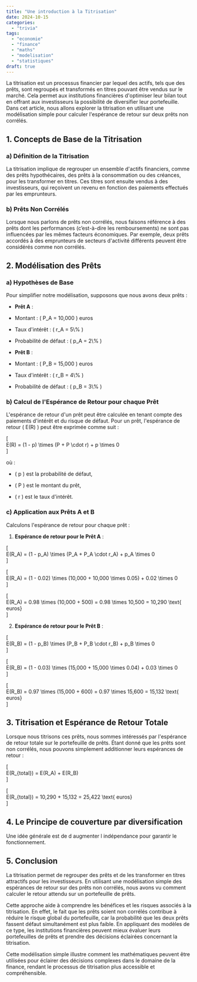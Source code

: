 ```yaml
---
title: "Une introduction à la Titrisation"
date: 2024-10-15
categories: 
  - "trivia"
tags: 
  - "economie"
  - "finance"
  - "maths"
  - "modelisation"
  - "statistiques"
draft: true
---
```


La titrisation est un processus financier par lequel des actifs, tels que des prêts, sont regroupés et transformés en titres pouvant être vendus sur le marché. Cela permet aux institutions financières d'optimiser leur bilan tout en offrant aux investisseurs la possibilité de diversifier leur portefeuille. Dans cet article, nous allons explorer la titrisation en utilisant une modélisation simple pour calculer l'espérance de retour sur deux prêts non corrélés.

## 1\. Concepts de Base de la Titrisation

### a) Définition de la Titrisation

La titrisation implique de regrouper un ensemble d'actifs financiers, comme des prêts hypothécaires, des prêts à la consommation ou des créances, pour les transformer en titres. Ces titres sont ensuite vendus à des investisseurs, qui reçoivent un revenu en fonction des paiements effectués par les emprunteurs.

### b) Prêts Non Corrélés

Lorsque nous parlons de prêts non corrélés, nous faisons référence à des prêts dont les performances (c’est-à-dire les remboursements) ne sont pas influencées par les mêmes facteurs économiques. Par exemple, deux prêts accordés à des emprunteurs de secteurs d'activité différents peuvent être considérés comme non corrélés.

## 2\. Modélisation des Prêts

### a) Hypothèses de Base

Pour simplifier notre modélisation, supposons que nous avons deux prêts :

- **Prêt A** :

- Montant : ( P\_A = 10,000 ) euros

- Taux d'intérêt : ( r\_A = 5\\% )

- Probabilité de défaut : ( p\_A = 2\\% )

- **Prêt B** :

- Montant : ( P\_B = 15,000 ) euros

- Taux d'intérêt : ( r\_B = 4\\% )

- Probabilité de défaut : ( p\_B = 3\\% )

### b) Calcul de l'Espérance de Retour pour chaque Prêt

L'espérance de retour d'un prêt peut être calculée en tenant compte des paiements d'intérêt et du risque de défaut. Pour un prêt, l'espérance de retour ( E(R) ) peut être exprimée comme suit :

\[  
E(R) = (1 - p) \\times (P + P \\cdot r) + p \\times 0  
\]

où :

- ( p ) est la probabilité de défaut,

- ( P ) est le montant du prêt,

- ( r ) est le taux d'intérêt.

### c) Application aux Prêts A et B

Calculons l'espérance de retour pour chaque prêt :

1. **Espérance de retour pour le Prêt A** :

\[  
E(R\_A) = (1 - p\_A) \\times (P\_A + P\_A \\cdot r\_A) + p\_A \\times 0  
\]

\[  
E(R\_A) = (1 - 0.02) \\times (10,000 + 10,000 \\times 0.05) + 0.02 \\times 0  
\]

\[  
E(R\_A) = 0.98 \\times (10,000 + 500) = 0.98 \\times 10,500 = 10,290 \\text{ euros}  
\]

2. **Espérance de retour pour le Prêt B** :

\[  
E(R\_B) = (1 - p\_B) \\times (P\_B + P\_B \\cdot r\_B) + p\_B \\times 0  
\]

\[  
E(R\_B) = (1 - 0.03) \\times (15,000 + 15,000 \\times 0.04) + 0.03 \\times 0  
\]

\[  
E(R\_B) = 0.97 \\times (15,000 + 600) = 0.97 \\times 15,600 = 15,132 \\text{ euros}  
\]

## 3\. Titrisation et Espérance de Retour Totale

Lorsque nous titrisons ces prêts, nous sommes intéressés par l'espérance de retour totale sur le portefeuille de prêts. Étant donné que les prêts sont non corrélés, nous pouvons simplement additionner leurs espérances de retour :

\[  
E(R\_{total}) = E(R\_A) + E(R\_B)  
\]

\[  
E(R\_{total}) = 10,290 + 15,132 = 25,422 \\text{ euros}  
\]

## 4\. Le Principe de couverture par diversification

Une idée générale est de d augmenter l indépendance pour garantir le fonctionnement.

## 5\. Conclusion

La titrisation permet de regrouper des prêts et de les transformer en titres attractifs pour les investisseurs. En utilisant une modélisation simple des espérances de retour sur des prêts non corrélés, nous avons vu comment calculer le retour attendu sur un portefeuille de prêts.

Cette approche aide à comprendre les bénéfices et les risques associés à la titrisation. En effet, le fait que les prêts soient non corrélés contribue à réduire le risque global du portefeuille, car la probabilité que les deux prêts fassent défaut simultanément est plus faible. En appliquant des modèles de ce type, les institutions financières peuvent mieux évaluer leurs portefeuilles de prêts et prendre des décisions éclairées concernant la titrisation.

Cette modélisation simple illustre comment les mathématiques peuvent être utilisées pour éclairer des décisions complexes dans le domaine de la finance, rendant le processus de titrisation plus accessible et compréhensible.
